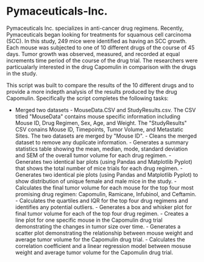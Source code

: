 # Pymaceuticals-Inc.

Pymaceuticals Inc. specializes in anti-cancer drug regimens. Recently, Pymaceuticals began looking for treatments for squamous cell carcinoma (SCC). In this study, 249 mice were identified as having an SCC growth. Each mouse was subjected to one of 10 different drugs of the course of 45 days. Tumor growth was observed, measured, and recorded at equal increments time period of the course of the drug trial. The researchers were particualarly interested in the drug Capomulin in comparison with the drugs in the study. 

This script was built to compare the results of the 10 different drugs and to provide a more indepth analysis of the results produced by the drug Capomulin. Specifically the script completes the following tasks:

- Merged two datasets - MouseData.CSV and StudyResults.csv. The CSV titled "MouseData" contains mouse specific information including Mouse ID, Drug Regimen, Sex, Age, and Weight. The "StudyResults" CSV conains Mouse ID, Timepoints, Tumor Volume, and Metastatic Sites. The two            datasets are merged by "Mouse ID".
      - Cleans the merged dataset to remove any duplicate information. 
      - Generates a summary statistics table showing the mean, median, mode, standard deviation and SEM of the overall tumor volume for each drug regimen. 
      - Generates two identical bar plots (using Pandas and Matplotlib Pyplot) that shows the total number of mice trials for each drug regimen. 
      - Generates two identical pie plots (using Pandas and Matplotlib Pyplot) to show distribution of unique female and male mice in the study. 
      - Calculates the final tumor volume for each mouse for the top four most promising drug regimen: Capomulin, Ramicane, Infubinol, and     Ceftamin. 
      - Calculates the quartiles and IQR for the top four drug regimens and identifies any potential outliers. 
      - Generates a box and whisker plot for final tumor volume for each of the top four drug regimen. 
      - Creates a line plot for one specific mouse in the Capomulin drug trial demonstrating the changes in tumor size over time. 
      - Generates a scatter plot demonstrating the relationship between mouse weight and average tumor volume for the Capomulin drug trial. 
      - Calculates the correlation coefficient and a linear regression model between mosuse weight and average tumor volume for the Capomulin drug trial. 
